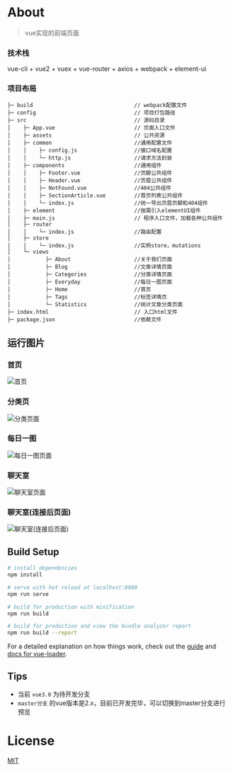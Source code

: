 # About

> vue实现的前端页面

### 技术栈
vue-cli + vue2 + vuex + vue-router + axios + webpack + element-ui

### 项目布局

```
├─ build								// webpack配置文件
├─ config								// 项目打包路径
├─ src									// 源码目录
│    ├─ App.vue							// 页面入口文件
│    ├─ assets							// 公共资源
│    ├─ common							//通用配置文件
│    │    ├─ config.js					//接口域名配置
│    │    └─ http.js					//请求方法封装
│    ├─ components						//通用组件
│    │    ├─ Footer.vue					//页脚公共组件
│    │    ├─ Header.vue					//页眉公共组件
│    │    ├─ NotFound.vue				//404公共组件
│    │    ├─ SectionArticle.vue			//首页列表公共组件
│    │    └─ index.js					//统一导出页眉页脚和404组件
│    ├─ element							//按需引入elementUI组件
│    ├─ main.js							// 程序入口文件，加载各种公共组件
│    ├─ router							
│    │    └─ index.js					//路由配置
│    ├─ store							
│    │    └─ index.js					//实例store，mutations
│    └─ views
│           ├─ About					//关于我们页面
│           ├─ Blog						//文章详情页面
│           ├─ Categories				//分类详情页面
│           ├─ Everyday					//每日一图页面
│           ├─ Home						//首页
│           ├─ Tags						//标签详情页
│			└─ Statistics	            //统计文章分类页面
├─ index.html							// 入口html文件
├─ package.json							//依赖文件
```
## 运行图片
### 首页
![首页](https://i.loli.net/2020/01/30/v2moXDlOerKfkC9.jpg)

### 分类页
![分类页面](https://i.loli.net/2020/01/30/J5hK7BFdcC9enOl.jpg)

### 每日一图
![每日一图页面](https://i.loli.net/2020/01/30/QVtxrIhuXADRp26.jpg)

### 聊天室
![聊天室页面](https://i.loli.net/2020/01/30/7LUzIgJDaA8yRZf.jpg)

### 聊天室(连接后页面)
![聊天室(连接后页面)](https://i.loli.net/2020/01/30/73SUnLKoHtAyIaX.jpg)

## Build Setup

``` bash
# install dependencies
npm install

# serve with hot reload at localhost:8080
npm run serve

# build for production with minification
npm run build

# build for production and view the bundle analyzer report
npm run build --report
```

For a detailed explanation on how things work, check out the [guide](http://vuejs-templates.github.io/webpack/) and [docs for vue-loader](http://vuejs.github.io/vue-loader).

## Tips
- 当前 ```vue3.0``` 为待开发分支
- ```master分支``` 的vue版本是2.x，目前已开发完毕，可以切换到master分支进行预览

# License

[MIT](https://github.com/haohaitao/vue-blog/blob/master/LICENSE)
